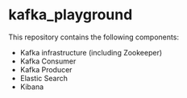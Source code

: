 # kafka_playground
This repository contains the following components:

- Kafka infrastructure (including Zookeeper)
- Kafka Consumer
- Kafka Producer
- Elastic Search 
- Kibana

